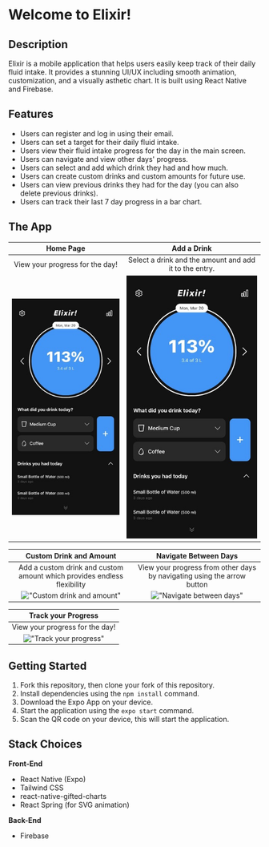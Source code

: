 # Welcome to Elixir!

## Description

Elixir is a mobile application that helps users easily keep track of their daily fluid intake. It provides a stunning UI/UX including smooth animation, customization, and a visually asthetic chart. It is built using React Native and Firebase.

## Features

- Users can register and log in using their email.
- Users can set a target for their daily fluid intake.
- Users view their fluid intake progress for the day in the main screen.
- Users can navigate and view other days' progress.
- Users can select and add which drink they had and how much.
- Users can create custom drinks and custom amounts for future use.
- Users can view previous drinks they had for the day (you can also delete previous drinks).
- Users can track their last 7 day progress in a bar chart.

## The App

|                                        Home Page                                         |                                        Add a Drink                                         |
| :--------------------------------------------------------------------------------------: | :----------------------------------------------------------------------------------------: |
|                             View your progress for the day!                              |                   Select a drink and the amount and add it to the entry.                   |
| !["Home page"](<https://github.com/hyjin123/elixir/blob/master/docs/10(5).jpg?raw=true>) | !["Add a drink"](<https://github.com/hyjin123/elixir/blob/master/docs/10(3).jpg?raw=true>) |

|                         Custom Drink and Amount                         |                          Navigate Between Days                          |
| :---------------------------------------------------------------------: | :---------------------------------------------------------------------: |
| Add a custom drink and custom amount which provides endless flexibility | View your progress from other days by navigating using the arrow button |
|                     !["Custom drink and amount"]()                      |                      !["Navigate between days"]()                       |

|       Track your Progress       |
| :-----------------------------: |
| View your progress for the day! |
|   !["Track your progress"]()    |

## Getting Started

1. Fork this repository, then clone your fork of this repository.
2. Install dependencies using the `npm install` command.
3. Download the Expo App on your device.
4. Start the application using the `expo start` command.
5. Scan the QR code on your device, this will start the application.

## Stack Choices

**Front-End**

- React Native (Expo)
- Tailwind CSS
- react-native-gifted-charts
- React Spring (for SVG animation)

**Back-End**

- Firebase
